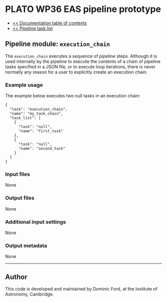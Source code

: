 # PLATO WP36 EAS pipeline prototype

* [<< Documentation table of contents](../contents.md)
* [<< Pipeline task list](../task_list.md)

## Pipeline module: `execution_chain`

The `execution_chain` executes a sequence of pipeline steps. Although it is used internally by the pipeline to execute the contents of a chain of pipeline tasks specified in a JSON file, or to execute loop iterations, there is never normally any reason for a user to explicitly create an execution chain.

### Example usage

The example below executes two null tasks in an execution chain:

```
{
  "task": "execution_chain",
  "name": "my_task_chain",
  "task_list": [
    {
      "task": "null",
      "name": "first_task"
    },
    {
      "task": "null",
      "name": "second_task"
    }
  ]
}
```

### Input files

None

### Output files

None

### Additional input settings

None

### Output metadata

None

---

## Author

This code is developed and maintained by Dominic Ford, at the Institute of Astronomy, Cambridge.